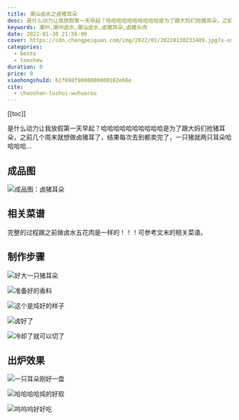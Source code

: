 ```yaml
---
title: 潮汕卤水之卤猪耳朵
desc: 是什么动力让我放假第一天早起？哈哈哈哈哈哈哈哈哈哈是为了跟大妈们抢猪耳朵，之前几个周末就想做卤猪耳了，结果每次去到都卖完了，一只猪就两只耳朵哈哈哈哈…
keywords: 潮州,潮州卤水,潮汕卤水,卤猪耳朵,卤猪头肉
date: 2022-01-30 21:56:00
cover: https://cdn.chengpeiquan.com/img/2022/01/20220130233409.jpg?x-oss-process=image/interlace,1
categories:
  - bento
  - teochew
duration: 0
price: 0
xiaohongshuId: 61f698f9000000000102e66e
cite:
  - chaoshan-lushui-wuhuarou
---
```


[[toc]]

是什么动力让我放假第一天早起？哈哈哈哈哈哈哈哈哈哈是为了跟大妈们抢猪耳朵，之前几个周末就想做卤猪耳了，结果每次去到都卖完了，一只猪就两只耳朵哈哈哈哈…

## 成品图

![成品图：卤猪耳朵](https://cdn.chengpeiquan.com/img/2022/01/20220130233625.jpg?x-oss-process=image/interlace,1)

## 相关菜谱

完整的过程跟之前做卤水五花肉是一样的！！！可参考文末的相关菜谱。

## 制作步骤

![好大一只猪耳朵](https://cdn.chengpeiquan.com/img/2022/01/20220130233617.jpg?x-oss-process=image/interlace,1)

![准备好的香料](https://cdn.chengpeiquan.com/img/2022/01/20220130233618.jpg?x-oss-process=image/interlace,1)

![这个是炖好的样子](https://cdn.chengpeiquan.com/img/2022/01/20220130233619.jpg?x-oss-process=image/interlace,1)

![卤好了](https://cdn.chengpeiquan.com/img/2022/01/20220130233620.jpg?x-oss-process=image/interlace,1)

![冷却了就可以切了](https://cdn.chengpeiquan.com/img/2022/01/20220130233621.jpg?x-oss-process=image/interlace,1)

## 出炉效果

![一只耳朵刚好一盘](https://cdn.chengpeiquan.com/img/2022/01/20220130233622.jpg?x-oss-process=image/interlace,1)

![哈哈哈哈炖的好软](https://cdn.chengpeiquan.com/img/2022/01/20220130233623.jpg?x-oss-process=image/interlace,1)

![呜呜呜好好吃](https://cdn.chengpeiquan.com/img/2022/01/20220130233624.jpg?x-oss-process=image/interlace,1)
